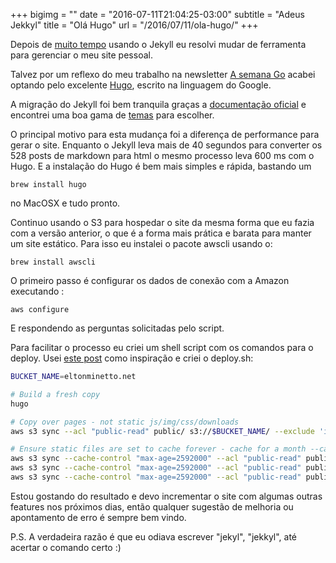 +++
bigimg = ""
date = "2016-07-11T21:04:25-03:00"
subtitle = "Adeus Jekkyl"
title = "Olá Hugo"
url = "/2016/07/11/ola-hugo/"
+++

Depois de [muito tempo](http://eltonminetto.net/blog/2013/01/04/migrando-wordpress-para-octopress/) usando o Jekyll eu resolvi mudar de ferramenta para gerenciar o meu site pessoal. 
<!--more-->

Talvez por um reflexo do meu trabalho na newsletter [A semana Go](http://asemanago.com.br) acabei optando pelo excelente [Hugo](http://gohugo.io), escrito na linguagem do Google. 

A migração do Jekyll foi bem tranquila graças a [documentação oficial](http://gohugo.io/commands/hugo_import_jekyll/) e encontrei uma boa gama de [temas](http://themes.gohugo.io) para escolher. 

O principal motivo para esta mudança foi a diferença de performance para gerar o site. Enquanto o Jekyll leva mais de 40 segundos para converter os 528 posts de markdown para html o mesmo processo leva 600 ms com o Hugo. E a instalação do Hugo é bem mais simples e rápida, bastando um 

	brew install hugo

no MacOSX e tudo pronto.

Continuo usando o S3 para hospedar o site da mesma forma que eu fazia com a versão anterior, o que é a forma mais prática e barata para manter um site estático. Para isso eu instalei o pacote awscli usando o:

	brew install awscli

O primeiro passo é configurar os dados de conexão com a Amazon executando :

	aws configure

E respondendo as perguntas solicitadas pelo script. 

Para facilitar o processo eu criei um shell script com os comandos para o deploy. Usei [este post](https://lustforge.com/2016/02/28/deploy-hugo-files-to-s3/) como inspiração e criei o deploy.sh:

```bash
BUCKET_NAME=eltonminetto.net

# Build a fresh copy
hugo

# Copy over pages - not static js/img/css/downloads
aws s3 sync --acl "public-read" public/ s3://$BUCKET_NAME/ --exclude 'img' --exclude 'js' --exclude 'css' --exclude 'post'

# Ensure static files are set to cache forever - cache for a month --cache-control "max-age=2592000"
aws s3 sync --cache-control "max-age=2592000" --acl "public-read" public/img/ s3://$BUCKET_NAME/img/
aws s3 sync --cache-control "max-age=2592000" --acl "public-read" public/css/ s3://$BUCKET_NAME/css/
aws s3 sync --cache-control "max-age=2592000" --acl "public-read" public/js/ s3://$BUCKET_NAME/js/

```

Estou gostando do resultado e devo incrementar o site com algumas outras features nos próximos dias, então qualquer sugestão de melhoria ou apontamento de erro é sempre bem vindo.

P.S. A verdadeira razão é que eu odiava escrever "jekyl", "jekkyl", até acertar o comando certo :)

